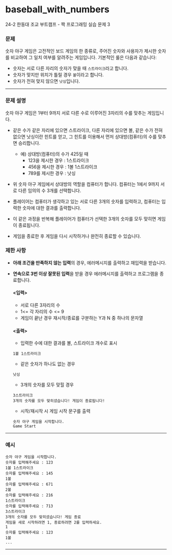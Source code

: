 # baseball_with_numbers
24-2 한동대 조교 부트캠프 - 짝 프로그래밍 실습 문제 3

### 문제
숫자 야구 게임은 고전적인 보드 게임의 한 종류로, 주어진 숫자와 사용자가 제시한 숫자를 비교하여 그 일치 여부를 알려주는 게임입니다. 기본적인 룰은 다음과 같습니다:

- 숫자는 서로 다른 자리의 숫자가 맞을 때 `스트라이크`라고 합니다.
- 숫자가 맞지만 위치가 틀릴 경우 `볼`이라고 합니다.
- 숫자가 전혀 맞지 않으면 `낫싱`입니다.

---

### 문제 설명

숫자 야구 게임은 1부터 9까지 서로 다른 수로 이루어진 3자리의 수를 맞추는 게임입니다.

- 같은 수가 같은 자리에 있으면 스트라이크, 다른 자리에 있으면 볼, 같은 수가 전혀 없으면 낫싱이란 힌트를 얻고, 그 힌트를 이용해서 먼저 상대방(컴퓨터)의 수를 맞추면 승리합니다.
    - 예) 상대방(컴퓨터)의 수가 425일 때
        - 123을 제시한 경우 : 1스트라이크
        - 456을 제시한 경우 : 1볼 1스트라이크
        - 789를 제시한 경우 : 낫싱
          
- 위 숫자 야구 게임에서 상대방의 역할을 컴퓨터가 합니다. 컴퓨터는 1에서 9까지 서로 다른 임의의 수 3개를 선택합니다.
- 플레이어는 컴퓨터가 생각하고 있는 서로 다른 3개의 숫자를 입력하고, 컴퓨터는 입력한 숫자에 대한 결과를 출력합니다.
- 이 같은 과정을 반복해 플레이어가 컴퓨터가 선택한 3개의 숫자를 모두 맞히면 게임이 종료됩니다.
- 게임을 종료한 후 게임을 다시 시작하거나 완전히 종료할 수 있습니다.

### 제한 사항
- **아래 조건을 만족하지 않는 입력**의 경우, 에러메시지를 출력하고 재입력을 받습니다.
- **연속으로 3번 이상 잘못된 입력**을 받을 경우 에러메시지를 출력하고 프로그램을 종료합니다. 
  #### <입력>  

  - 서로 다른 3자리의 수
  - 1<= 각 자리의 수 <= 9
  - 게임이 끝난 경우 재시작/종료를 구분하는 Y과 N 중 하나의 문자열

  #### <출력>

  - 입력한 수에 대한 결과를 볼, 스트라이크 개수로 표시

  ```
  1볼 1스트라이크
  ```
  
  - 같은 숫자가 하나도 없는 경우
  
  ```
  낫싱
  ```
  
  - 3개의 숫자를 모두 맞힐 경우
  
  ```
  3스트라이크
  3개의 숫자를 모두 맞히셨습니다! 게임이 종료됩니다!
  ```
  
  - 시작/재시작 시 게임 시작 문구를 출력
  
  ```
  숫자 야구 게임을 시작합니다.
  Game Start
  ``` 
  
---

### 예시

```
숫자 야구 게임을 시작합니다.
숫자를 입력해주세요 : 123
1볼 1스트라이크
숫자를 입력해주세요 : 145
1볼
숫자를 입력해주세요 : 671
2볼
숫자를 입력해주세요 : 216
1스트라이크
숫자를 입력해주세요 : 713
3스트라이크
3개의 숫자를 모두 맞히셨습니다! 게임 종료
게임을 새로 시작하려면 1, 종료하려면 2를 입력하세요.
1
숫자를 입력해주세요 : 123
1볼
...
```

---


